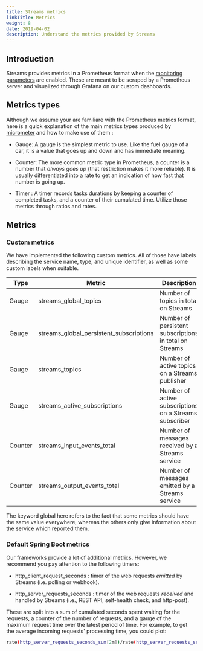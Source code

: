 ```yaml
---
title: Streams metrics
linkTitle: Metrics
weight: 8
date: 2019-04-02
description: Understand the metrics provided by Streams
---
```


## Introduction

Streams provides metrics in a Prometheus format when the
[monitoring parameters](/docs/install/helm-parameters/#monitoring-parameters) are enabled.
These are meant to be scraped by a Prometheus server and visualized through Grafana on our custom dashboards.

## Metrics types

Although we assume your are familiare with the Prometheus metrics format, here is a quick explanation of the main
metrics types produced by [micrometer](https://micrometer.io/docs/registry/prometheus) and how to make use of them :

* Gauge: A gauge is the simplest metric to use. Like the fuel gauge of a car, it is a value that goes up and down
and has immediate meaning.

* Counter: The more common metric type in Prometheus, a counter is a number that _always goes up_ (that restriction makes
it more reliable). It is usually differentiated into a rate to get an indication of how fast that number is going up.

* Timer : A timer records tasks durations by keeping a counter of completed tasks, and a counter of their cumulated time.
Utilize those metrics through ratios and rates.

## Metrics

### Custom metrics

We have implemented the following custom metrics. All of those have labels describing the service name, type,
and unique identifier, as well as some custom labels when suitable.

| Type    | Metric                                  | Description                                               | Example usage |
| -----   | --------------------------              | ---------------------------                               | ------        |
| Gauge   | streams_global_topics                   | Number of topics in total on Streams                      |  |
| Gauge   | streams_global_persistent_subscriptions | Number of persistent subscriptions in total on Streams    | streams_global_persistent_subscriptions{subscription_status="active"} |
| Gauge   | streams_topics                          | Number of active topics on a Streams publisher            | streams_topics{streams_service="publisher-http-poller"} |
| Gauge   | streams_active_subscriptions            | Number of active subscriptions on a Streams subscriber    | streams_topics{streams_service="subscriber-sse"} |
| Counter | streams_input_events_total              | Number of messages received by a Streams service          | rate(streams_input_events_total{streams_name="streams-subscriber-sse"}[2m]) |
| Counter | streams_output_events_total             | Number of messages emitted by a Streams service           | rate(streams_input_events_total{data_type="patch"}[2m]) |

The keyword global here refers to the fact that some metrics should have the same value everywhere,
whereas the others only give information about the service which reported them.

### Default Spring Boot metrics

Our frameworks provide a lot of additional metrics. However,
we recommend you pay attention to the following timers:

* http\_client\_request\_seconds : timer of the web requests _emitted_ by Streams (i.e. polling or webhook).

* http\_server\_requests\_seconds : timer of the web requests _received_ and handled by Streams (i.e., REST API, self-health check, and http-post).

These are split into a sum of cumulated seconds spent waiting for the requests,
a counter of the number of requests, and a gauge of the maximum request time over the latest period of time.
For example, to get the average incoming requests' processing time, you could plot:

```sh
rate(http_server_requests_seconds_sum[2m])/rate(http_server_requests_seconds_count[2m])
```
